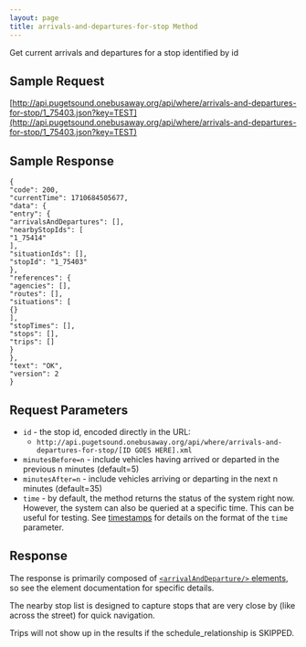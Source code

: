 ```yaml
---
layout: page
title: arrivals-and-departures-for-stop Method
---
```


Get current arrivals and departures for a stop identified by id

## Sample Request

[http://api.pugetsound.onebusaway.org/api/where/arrivals-and-departures-for-stop/1_75403.json?key=TEST](http://api.pugetsound.onebusaway.org/api/where/arrivals-and-departures-for-stop/1_75403.json?key=TEST)

## Sample Response

   ```
   {
"code": 200,
"currentTime": 1710684505677,
"data": {
"entry": {
"arrivalsAndDepartures": [],
"nearbyStopIds": [
"1_75414"
],
"situationIds": [],
"stopId": "1_75403"
},
"references": {
"agencies": [],
"routes": [],
"situations": [
{}
],
"stopTimes": [],
"stops": [],
"trips": []
}
},
"text": "OK",
"version": 2
}
   ```

## Request Parameters

* `id` - the stop id, encoded directly in the URL:
    * `http://api.pugetsound.onebusaway.org/api/where/arrivals-and-departures-for-stop/[ID GOES HERE].xml`
* `minutesBefore=n` - include vehicles having arrived or departed in the previous n minutes (default=5)
* `minutesAfter=n` - include vehicles arriving or departing in the next n minutes (default=35)
* `time` - by default, the method returns the status of the system right now.  However, the system
  can also be queried at a specific time.  This can be useful for testing.  See [timestamps](/api/where/#timestamps)
  for details on the format of the `time` parameter.


## Response

The response is primarily composed of [`<arrivalAndDeparture/>` elements](/api/where/elements/arrival-and-departure),  so see the element documentation for specific details.

The nearby stop list is designed to capture stops that are very close by (like across the street) for quick navigation.

Trips will not show up in the results if the schedule_relationship is SKIPPED.